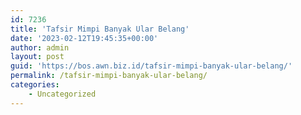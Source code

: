 ```yaml
---
id: 7236
title: 'Tafsir Mimpi Banyak Ular Belang'
date: '2023-02-12T19:45:35+00:00'
author: admin
layout: post
guid: 'https://bos.awn.biz.id/tafsir-mimpi-banyak-ular-belang/'
permalink: /tafsir-mimpi-banyak-ular-belang/
categories:
    - Uncategorized
---
```


